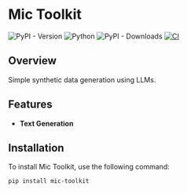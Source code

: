 # Mic Toolkit

![PyPI - Version](https://img.shields.io/pypi/v/mic-toolkit)
![Python](https://img.shields.io/badge/python-3.12-blue.svg)
![PyPI - Downloads](https://img.shields.io/pypi/dm/mic-toolkit)
[![CI](https://github.com/micvitc/mic-toolkit/actions/workflows/ci.yaml/badge.svg)](https://github.com/micvitc/mic-toolkit/actions/workflows/ci.yaml)


## Overview

Simple synthetic data generation using LLMs.

## Features

- **Text Generation**

## Installation

To install Mic Toolkit, use the following command:

```sh
pip install mic-toolkit
```